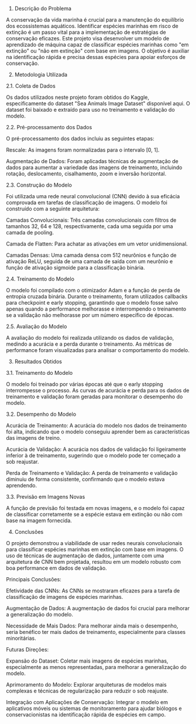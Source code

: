 1. Descrição do Problema 

A conservação da vida marinha é crucial para a manutenção do equilíbrio dos ecossistemas aquáticos. Identificar espécies marinhas em risco de extinção é um passo vital para a implementação de estratégias de conservação eficazes. Este projeto visa desenvolver um modelo de aprendizado de máquina capaz de classificar espécies marinhas como "em extinção" ou "não em extinção" com base em imagens. O objetivo é auxiliar na identificação rápida e precisa dessas espécies para apoiar esforços de conservação. 

 
2. Metodologia Utilizada 

2.1. Coleta de Dados 

Os dados utilizados neste projeto foram obtidos do Kaggle, especificamente do dataset "Sea Animals Image Dataset" disponível aqui. O dataset foi baixado e extraído para uso no treinamento e validação do modelo. 

2.2. Pré-processamento dos Dados 

O pré-processamento dos dados incluiu as seguintes etapas: 

Rescale: As imagens foram normalizadas para o intervalo [0, 1]. 

Augmentação de Dados: Foram aplicadas técnicas de augmentação de dados para aumentar a variedade das imagens de treinamento, incluindo rotação, deslocamento, cisalhamento, zoom e inversão horizontal. 

2.3. Construção do Modelo 

Foi utilizada uma rede neural convolucional (CNN) devido à sua eficácia comprovada em tarefas de classificação de imagens. O modelo foi construído com a seguinte arquitetura: 

Camadas Convolucionais: Três camadas convolucionais com filtros de tamanhos 32, 64 e 128, respectivamente, cada uma seguida por uma camada de pooling. 

Camada de Flatten: Para achatar as ativações em um vetor unidimensional. 

Camadas Densas: Uma camada densa com 512 neurônios e função de ativação ReLU, seguida de uma camada de saída com um neurônio e função de ativação sigmoide para a classificação binária. 

2.4. Treinamento do Modelo 

O modelo foi compilado com o otimizador Adam e a função de perda de entropia cruzada binária. Durante o treinamento, foram utilizados callbacks para checkpoint e early stopping, garantindo que o modelo fosse salvo apenas quando a performance melhorasse e interrompendo o treinamento se a validação não melhorasse por um número específico de épocas. 

2.5. Avaliação do Modelo 

A avaliação do modelo foi realizada utilizando os dados de validação, medindo a acurácia e a perda durante o treinamento. As métricas de performance foram visualizadas para analisar o comportamento do modelo. 

3. Resultados Obtidos 

3.1. Treinamento do Modelo 

O modelo foi treinado por várias épocas até que o early stopping interrompesse o processo. As curvas de acurácia e perda para os dados de treinamento e validação foram geradas para monitorar o desempenho do modelo. 

3.2. Desempenho do Modelo 

Acurácia de Treinamento: A acurácia do modelo nos dados de treinamento foi alta, indicando que o modelo conseguiu aprender bem as características das imagens de treino. 

Acurácia de Validação: A acurácia nos dados de validação foi ligeiramente inferior à de treinamento, sugerindo que o modelo pode ter começado a sob reajustar. 

Perda de Treinamento e Validação: A perda de treinamento e validação diminuiu de forma consistente, confirmando que o modelo estava aprendendo. 

3.3. Previsão em Imagens Novas 

A função de previsão foi testada em novas imagens, e o modelo foi capaz de classificar corretamente se a espécie estava em extinção ou não com base na imagem fornecida. 

4. Conclusões 

O projeto demonstrou a viabilidade de usar redes neurais convolucionais para classificar espécies marinhas em extinção com base em imagens. O uso de técnicas de augmentação de dados, juntamente com uma arquitetura de CNN bem projetada, resultou em um modelo robusto com boa performance em dados de validação. 

Principais Conclusões: 

Efetividade das CNNs: As CNNs se mostraram eficazes para a tarefa de classificação de imagens de espécies marinhas. 

Augmentação de Dados: A augmentação de dados foi crucial para melhorar a generalização do modelo. 

Necessidade de Mais Dados: Para melhorar ainda mais o desempenho, seria benéfico ter mais dados de treinamento, especialmente para classes minoritárias. 

Futuras Direções: 

Expansão do Dataset: Coletar mais imagens de espécies marinhas, especialmente as menos representadas, para melhorar a generalização do modelo. 

Aprimoramento do Modelo: Explorar arquiteturas de modelos mais complexas e técnicas de regularização para reduzir o sob reajuste. 

Integração com Aplicações de Conservação: Integrar o modelo em aplicativos móveis ou sistemas de monitoramento para ajudar biólogos e conservacionistas na identificação rápida de espécies em campo. 
